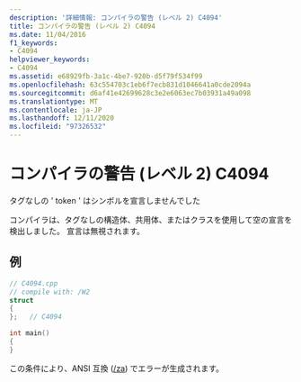 ```yaml
---
description: '詳細情報: コンパイラの警告 (レベル 2) C4094'
title: コンパイラの警告 (レベル 2) C4094
ms.date: 11/04/2016
f1_keywords:
- C4094
helpviewer_keywords:
- C4094
ms.assetid: e68929fb-3a1c-4be7-920b-d5f79f534f99
ms.openlocfilehash: 63c554703c1eb6f7ecb831d1046641a0cde2094a
ms.sourcegitcommit: d6af41e42699628c3e2e6063ec7b03931a49a098
ms.translationtype: MT
ms.contentlocale: ja-JP
ms.lasthandoff: 12/11/2020
ms.locfileid: "97326532"
---
```

# <a name="compiler-warning-level-2-c4094"></a>コンパイラの警告 (レベル 2) C4094

タグなしの ' token ' はシンボルを宣言しませんでした

コンパイラは、タグなしの構造体、共用体、またはクラスを使用して空の宣言を検出しました。 宣言は無視されます。

## <a name="example"></a>例

```cpp
// C4094.cpp
// compile with: /W2
struct
{
};   // C4094

int main()
{
}
```

この条件により、ANSI 互換 ([/za](../../build/reference/za-ze-disable-language-extensions.md)) でエラーが生成されます。
